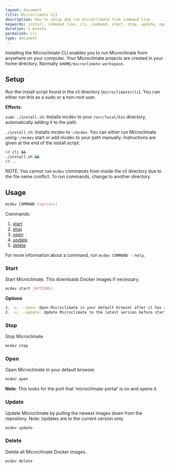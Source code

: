 ```yaml
---
layout: document
title: Microclimate CLI
description: How to setup and run microclimate from command line
keywords: install, command line, cli, command, start, stop, update, open, delete, options, operation, devops
duration: 1 minute
permalink: cli
type: document
---
```


Installing the Microclimate CLI enables you to run Microclimate from anywhere on your computer. Your Microclimate projects are created in your home directory. Normally ``$HOME/microclimate-workspace``.

## Setup

Run the install script found in the cli directory (``microclimate/cli``). You can either run this as a sudo or a non-root user.

  **Effects**:

  ``sudo ./install.sh``: Installs mcdev to your ``/usr/local/bin`` directory, automatically adding it to the path.

  ``./install.sh``: Installs mcdev to ``~/mcdev``. You can either run Microclimate using ``~/mcdev`` start or add mcdev to your path manually. Instructions are given at the end of the install script.

  ```sh
  cd cli &&
  ./install.sh &&
  cd ..
  ```

NOTE: You cannot run ``mcdev`` commands from inside the cli directory due to the file name conflict. To run commands, change to another directory.

## Usage

```sh
mcdev COMMAND [options]
```

Commands:

1. [start](#start)
2. [stop](#stop)
3. [open](#open)
4. [update](#update)
5. [delete](#delete)

For more information about a command, run ``mcdev COMMAND --help``.

### Start

Start Microclimate. This downloads Docker images if necessary.

```sh
mcdev start [OPTIONS]
```

**Options**

```sh
1. -o, --open: Open Microclimate in your default browser after it has started.
2. -u, --update: Update Microclimate to the latest version before starting.
```

### Stop

Stop Microclimate

```sh
mcdev stop
```


### Open

Open Microclimate in your default browser.

```sh
mcdev open
```

**Note**: This looks for the port that 'microclimate-portal' is on and opens it.

### Update

Update Microclimate by pulling the newest images down from the repository. Note: Updates are to the current version only.

```sh
mcdev update
```

### Delete

Delete all Microclimate Docker images.  

```sh
mcdev delete
```
